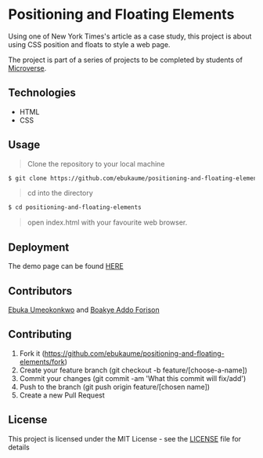 # Positioning and Floating Elements

Using one of New York Times's article as a case study, this project is about using CSS position and floats to style a web page.

The project is part of a series of projects to be completed by students of [Microverse](https://www.microverse.org/ "The Global School for Remote Software Developers!").

## Technologies

- HTML
- CSS

## Usage

> Clone the repository to your local machine

```sh
$ git clone https://github.com/ebukaume/positioning-and-floating-elements.git
```

> cd into the directory

```sh
$ cd positioning-and-floating-elements
```

> open index.html with your favourite web browser.

## Deployment

The demo page can be found [HERE](https://raw.githack.com/ebukaume/positioning-and-floating-elements/dev/index.html)

## Contributors

[Ebuka Umeokonkwo](https://github.com/ebukaume) and [Boakye Addo Forison](https://github.com/Forison)

## Contributing

1. Fork it (https://github.com/ebukaume/positioning-and-floating-elements/fork)
2. Create your feature branch (git checkout -b feature/[choose-a-name])
3. Commit your changes (git commit -am 'What this commit will fix/add')
4. Push to the branch (git push origin feature/[chosen name])
5. Create a new Pull Request

## License

This project is licensed under the MIT License - see the [LICENSE](./LICENSE.md) file for details
